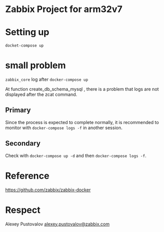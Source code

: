 # Zabbix Project for arm32v7

# Setting up

`docket-compose up`

# small problem

`zabbix_core` log after `docker-compose up`

At function create_db_schema_mysql , there is a problem that logs are not displayed after the zcat command.

## Primary

Since the process is expected to complete normally, it is recommended to monitor with `docker-compose logs -f` in another session.

## Secondary

Check with `docker-compose up -d` and then `docker-compose logs -f`.

# Reference
https://github.com/zabbix/zabbix-docker

# Respect
Alexey Pustovalov <alexey.pustovalov@zabbix.com>